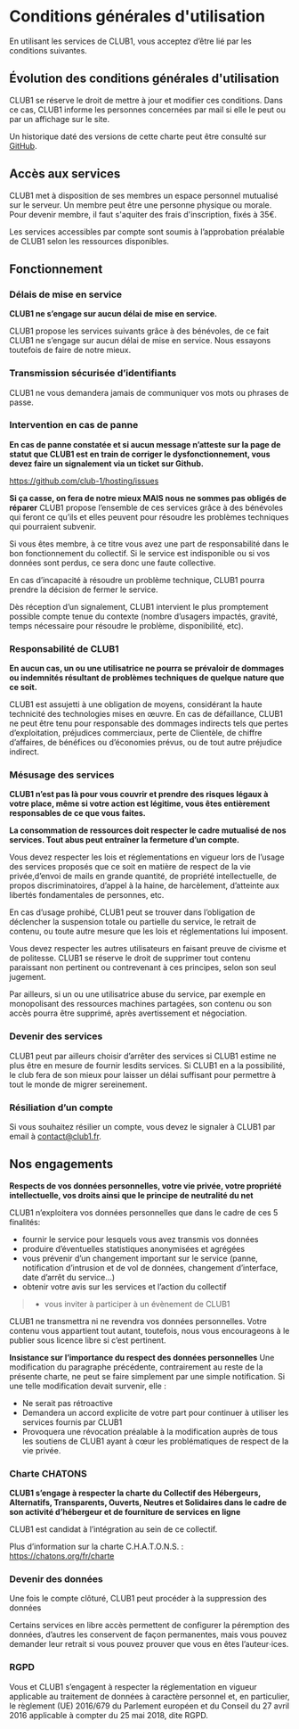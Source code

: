 Conditions générales d'utilisation
==================================

En utilisant les services de CLUB1, vous acceptez d’être lié par les conditions suivantes.

Évolution des conditions générales d'utilisation
---------------------------------------------

CLUB1 se réserve le droit de mettre à jour et modifier ces conditions.
Dans ce cas, CLUB1 informe les personnes concernées par mail si elle le peut ou par un affichage sur le site.

Un historique daté des versions de cette charte peut être consulté sur [GitHub](https://github.com/club-1/docs/commits/main/info/cgu.md).

Accès aux services
------------------

CLUB1 met à disposition de ses membres un espace personnel mutualisé sur le serveur.
Un membre peut être une personne physique ou morale.
Pour devenir membre, il faut s'aquiter des frais d'inscription, fixés à 35€.

Les services accessibles par compte sont soumis à l’approbation préalable de CLUB1
selon les ressources disponibles.



Fonctionnement
--------------

### Délais de mise en service

**CLUB1 ne s’engage sur aucun délai de mise en service.**

CLUB1 propose les services suivants grâce à des bénévoles,
de ce fait CLUB1 ne s’engage sur aucun délai de mise en service.
Nous essayons toutefois de faire de notre mieux.

### Transmission sécurisée d’identifiants

CLUB1 ne vous demandera jamais de communiquer vos mots ou phrases de passe.

### Intervention en cas de panne

**En cas de panne constatée et si aucun message n’atteste sur la page de statut
que CLUB1 est en train de corriger le dysfonctionnement,
vous devez faire un signalement via un ticket sur Github.**

<https://github.com/club-1/hosting/issues>

**Si ça casse, on fera de notre mieux MAIS nous ne sommes pas obligés de réparer**
CLUB1 propose l’ensemble de ces services grâce à des bénévoles qui feront
ce qu’ils et elles peuvent pour résoudre les problèmes techniques qui pourraient subvenir.

Si vous êtes membre, à ce titre vous avez une part de responsabilité dans le bon fonctionnement du collectif.
Si le service est indisponible ou si vos données sont perdus, ce sera donc une faute collective.

En cas d’incapacité à résoudre un problème technique,
CLUB1  pourra prendre la décision de fermer le service.

Dès réception d’un signalement, CLUB1 intervient le plus promptement possible compte tenue du contexte
(nombre d’usagers impactés, gravité, temps nécessaire pour résoudre le problème, disponibilité, etc).


### Responsabilité de CLUB1

**En aucun cas, un ou une utilisatrice ne pourra se prévaloir de dommages
ou indemnités résultant de problèmes techniques de quelque nature que ce soit.**


CLUB1 est assujetti à une obligation de moyens, considérant la haute technicité des technologies mises en œuvre.
En cas de défaillance, CLUB1 ne peut être tenu pour responsable des dommages indirects
tels que pertes d’exploitation, préjudices commerciaux, perte de Clientèle,
de chiffre d’affaires, de bénéfices ou d’économies prévus, ou de tout autre préjudice indirect.

### Mésusage des services

**CLUB1 n’est pas là pour vous couvrir et prendre des risques légaux à votre place,
même si votre action est légitime, vous êtes entièrement responsables de ce que vous faites.**

**La consommation de ressources doit respecter le cadre mutualisé de nos services.
Tout abus peut entraîner la fermeture d’un compte.**

Vous devez respecter les lois et réglementations en vigueur lors de l’usage des services proposés
que ce soit en matière de respect de la vie privée,d’envoi de mails en grande quantité,
de propriété intellectuelle, de propos discriminatoires, d’appel à la haine,
de harcèlement, d’atteinte aux libertés fondamentales de personnes, etc.

En cas d’usage prohibé, CLUB1 peut se trouver dans l’obligation de déclencher
la suspension totale ou partielle du service, le retrait de contenu,
ou toute autre mesure que les lois et réglementations lui imposent.

Vous devez respecter les autres utilisateurs en faisant preuve de civisme et de politesse.
CLUB1 se réserve le droit de supprimer tout contenu paraissant non pertinent ou contrevenant à ces principes,
selon son seul jugement.

Par ailleurs, si un ou une utilisatrice abuse du service,
par exemple en monopolisant des ressources machines partagées,
son contenu ou son accès pourra être supprimé, après avertissement et négociation.

### Devenir des services

CLUB1 peut par ailleurs choisir d’arrêter des services
si CLUB1 estime ne plus être en mesure de fournir lesdits services.
Si CLUB1 en a la possibilité, le club fera de son mieux pour laisser un délai suffisant
pour permettre à tout le monde de migrer sereinement.


### Résiliation d’un compte

Si vous souhaitez résilier un compte, vous devez le signaler à CLUB1 par email à <contact@club1.fr>.


Nos engagements
---------------

**Respects de vos données personnelles, votre vie privée,
votre propriété intellectuelle, vos droits ainsi que le principe de neutralité du net**

CLUB1 n’exploitera vos données personnelles que dans le cadre de ces 5 finalités:

- fournir le service pour lesquels vous avez transmis vos données
- produire d’éventuelles statistiques anonymisées et agrégées
- vous prévenir d’un changement important sur le service
(panne, notification d’intrusion et de vol de données, changement d’interface, date d’arrêt du service...)
- obtenir votre avis sur les services et l’action du collectif

> - vous inviter à participer à un évènement de CLUB1


CLUB1 ne transmettra ni ne revendra vos données personnelles.
Votre contenu vous appartient tout autant, toutefois,
nous vous encourageons à le publier sous licence libre si c’est pertinent.

**Insistance sur l’importance du respect des données personnelles**
Une modification du paragraphe précédente, contrairement au reste de la présente charte,
ne peut se faire simplement par une simple notification. Si une telle modification devait survenir, elle :

- Ne serait pas rétroactive
- Demandera un accord explicite de votre part pour continuer à utiliser les services fournis par CLUB1
- Provoquera une révocation préalable à la modification auprès de tous les soutiens de CLUB1
ayant à cœur les problématiques de respect de la vie privée.


### Charte CHATONS

**CLUB1 s’engage à respecter la charte du Collectif des Hébergeurs, Alternatifs, Transparents, Ouverts,
Neutres et Solidaires dans le cadre de son activité d’hébergeur et de fourniture de services en ligne**

CLUB1 est candidat à l’intégration au sein de ce collectif.

Plus d’information sur la charte C.H.A.T.O.N.S. : <https://chatons.org/fr/charte>


### Devenir des données

Une fois le compte clôturé, CLUB1 peut procéder à la suppression des données

Certains services en libre accès permettent de configurer la péremption des données,
d’autres les conservent de façon permanentes,
mais vous pouvez demander leur retrait si vous pouvez prouver que vous en êtes l’auteur⋅ices.

### RGPD

Vous et CLUB1 s’engagent à respecter la réglementation en vigueur applicable au traitement de données
à caractère personnel et, en particulier, le règlement (UE) 2016/679 du Parlement européen
et du Conseil du 27 avril 2016 applicable à compter du 25 mai 2018, dite RGPD.
